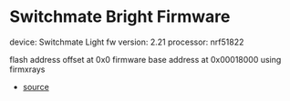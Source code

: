 # Switchmate Bright Firmware

device: Switchmate Light
fw version: 2.21
processor: nrf51822

flash address offset at 0x0
firmware base address at 0x00018000 using firmxrays

- [source](https://github.com/valkjsaaa/switchmate-firmwares)
